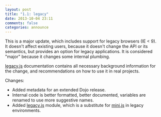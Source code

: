 ```yaml
---
layout: post
title: "1.1: legacy"
date: 2013-10-04 23:11
comments: false
categories: announce
---
```


This is a major update, which includes support for legacy browsers (IE < 9). It doesn't affect existing users, because it doesn't change the API or its semantics, but provides an option for legacy applications. It is considered "major" because it changes some internal plumbing.

[legacy.js](/docs/legacy_js) documentation contains all necessary background information for the change, and recommendations on how to use it in real projects.

<!-- more -->

Changes:

* Added metadata for an extended Dojo release.
* Internal code is better formatted, better documented, variables are renamed to use more suggestive names.
* Added [legacy.js](/docs/legacy_js) module, which is a substitute for [mini.js](/docs/mini_js) in legacy environments.
